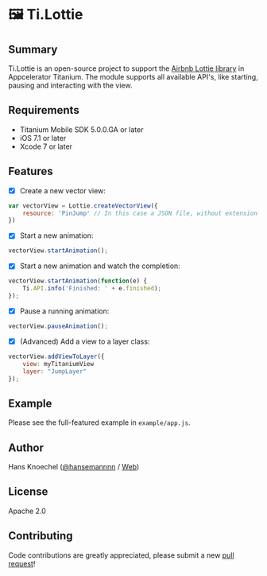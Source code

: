 # 🖼 Ti.Lottie

 Summary
---------------
Ti.Lottie is an open-source project to support the [Airbnb Lottie library](https://github.com/airbnb/lottie-ios) in Appcelerator Titanium. 
The module supports all available API's, like starting, pausing and interacting with the view.

Requirements
---------------
- Titanium Mobile SDK 5.0.0.GA or later
- iOS 7.1 or later
- Xcode 7 or later

Features
---------------
- [x] Create a new vector view:
```js
var vectorView = Lottie.createVectorView({
    resource: 'PinJump' // In this case a JSON file, without extension-suffix
})
```

- [x] Start a new animation:
```js
vectorView.startAnimation();
```

- [x] Start a new animation and watch the completion:
```js
vectorView.startAnimation(function(e) {
    Ti.API.info('Finished: ' + e.finished);
});
```

- [x] Pause a running animation:
```js
vectorView.pauseAnimation();
```

- [x] (Advanced) Add a view to a layer class:
```js
vectorView.addViewToLayer({
    view: myTitaniumView
    layer: "JumpLayer"
});
```

Example
---------------
Please see the full-featured example in `example/app.js`.

Author
---------------
Hans Knoechel ([@hansemannnn](https://twitter.com/hansemannnn) / [Web](http://hans-knoechel.de))

License
---------------
Apache 2.0

Contributing
---------------
Code contributions are greatly appreciated, please submit a new [pull request](https://github.com/hansemannn/ti.lottie/pull/new/master)!
